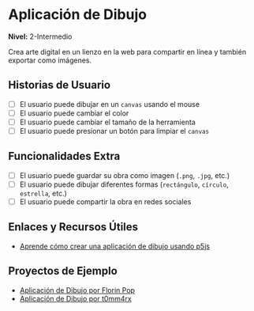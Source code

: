 # Aplicación de Dibujo  
**Nivel:** 2-Intermedio  
  
Crea arte digital en un lienzo en la web para compartir en línea y también exportar como imágenes.  
  
## Historias de Usuario  
  
-   [ ] El usuario puede dibujar en un `canvas` usando el mouse  
-   [ ] El usuario puede cambiar el color  
-   [ ] El usuario puede cambiar el tamaño de la herramienta  
-   [ ] El usuario puede presionar un botón para limpiar el `canvas`  
  
## Funcionalidades Extra  
  
-   [ ] El usuario puede guardar su obra como imagen (`.png`, `.jpg`, etc.)  
-   [ ] El usuario puede dibujar diferentes formas (`rectángulo`, `círculo`, `estrella`, etc.)  
-   [ ] El usuario puede compartir la obra en redes sociales  
  
## Enlaces y Recursos Útiles  
  
-   [Aprende cómo crear una aplicación de dibujo usando p5js](https://www.florin-pop.com/blog/2019/04/drawing-app-built-with-p5js/)  
  
## Proyectos de Ejemplo  
  
-   [Aplicación de Dibujo por Florin Pop](https://codepen.io/FlorinPop17/full/VNYyZQ)  
-   [Aplicación de Dibujo por t0mm4rx](https://codepen.io/t0mm4rx/full/dLowvZ)  